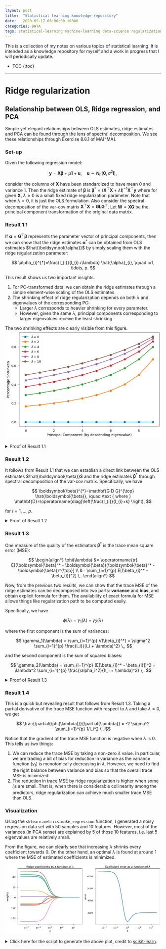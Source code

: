 ```yaml
---
layout: post
title:  "Statistical learning knowledge repository"
date:   2020-09-17 08:00:00 +0800
categories: DATA
tags: statistical-learning machine-learning data-science regularization
---
```


This is a collection of my notes on various topics of statistical learning. It is intended as a knowledge repository for myself and a work in progress that I will periodically update. 

* TOC
{:toc}
-------------------------------------------------------------------------------

# Ridge regularization
## Relationship between OLS, Ridge regression, and PCA
Simple yet elegant relationships between OLS estimates, ridge estimates and PCA can be found through the lens of spectral decomposition. We see these relationships through Exercise 8.8.1 of MA[^MA].

### Set-up

Given the following regression model:

$$
\mathbf{y}=\mathbf{X} \boldsymbol{\beta}+\mu \mathbf{1}+\mathbf{u}, \quad \mathbf{u} \sim N_{\mathrm{n}}\left(\mathbf{0}, \sigma^{2} \mathbf{I}\right),
$$

consider the columns of $\mathbf{X}$ have been standardized to have mean 0 and variance 1. Then the ridge estimate of $\boldsymbol{\beta}$ is $\boldsymbol{\beta}^* = (\mathbf{X}^{\top} \mathbf{X} + \lambda \mathbf{I})^{-1} \mathbf{X}^{\top} \mathbf{y}$ where for given $\mathbf{X}$, $\lambda \ge 0$ is a small fixed ridge regularization parameter. Note that when $\lambda = 0$, it is just the OLS formulation. Also consider the spectral decomposition of the var-cov matrix $\mathbf{X}^{\top} \mathbf{X} = \mathbf{G} \mathbf{L} \mathbf{G}^{\top}$. Let $\mathbf{W} = \mathbf{X}\mathbf{G}$ be the principal component transformation of the original data matrix. 

### Result 1.1

If $\boldsymbol{\alpha} = \mathbf{G}^{\top}\boldsymbol{\beta}$ represents the parameter vector of principal components, then we can show that the ridge estimates $\boldsymbol{\alpha}^*$ can be obtained from OLS estimates $\hat{\boldsymbol{\alpha}}$ by simply scaling them with the ridge regularization parameter:

$$
\alpha_{i}^{*}=\frac{l_{i}}{l_{i}+\lambda} \hat{\alpha}_{i}, \quad i=1, \ldots, p.
$$

This result shows us two important insights:
1. For PC-transformed data, we can obtain the ridge estimates through a simple element-wise scaling of the OLS estimates.
2. The shrinking effect of ridge regularization depends on both $\lambda$ and eigenvalues of the corresponding PC:
    - Larger $\lambda$ corresponds to heavier shrinking for every parameter. 
    - However, given the same $\lambda$, principal components corresponding to larger eigenvalues receive the least shrinking.

The two shrinking effects are clearly visible from this figure. 
![lambda_effect](/assets/learning-repo/pca_ridge_lambda_effect.png)

<details>
    <summary>Proof of Result 1.1</summary>
Since $\boldsymbol{\alpha} = \mathbf{G}^{\top}\boldsymbol{\beta}$ and $\mathbf{W} = \mathbf{X}\mathbf{G}$, then 

$$
\begin{align*}
\boldsymbol{\alpha}^* &= (\mathbf{W}^{\top}\mathbf{W} + \lambda \mathbf{I})^{-1} \mathbf{W}^{\top}\mathbf{y} \\
&= (\Lambda + \lambda \mathbf{I})^{-1} \mathbf{W}^{\top}\mathbf{y} \\
&= \operatorname{diag}((l_{i} + \lambda)^{-1}) \mathbf{W}^{\top}\mathbf{y}, \quad i=1, \ldots, p.
\end{align*}
$$

Hence 

$$
\alpha^*_{i} = (l_i + \lambda)^{-1}\mathbf{w}^{\top}_{(i)}\mathbf{y} \,,
$$ 

for $i=1, \ldots, p$, where $\mathbf{w}_{(i)}$ is the $i$th column of $\mathbf{W}$. Since 

$$
\begin{align*}
\hat{\boldsymbol{\alpha}} &= (\mathbf{W}^{\top}\mathbf{W})^{-1} \mathbf{W}^{\top}\mathbf{y} \\
&= \operatorname{diag}(l_{i}^{-1}) \mathbf{W}^{\top}\mathbf{y}, \quad i=1, \ldots, p.
\end{align*}
$$

We have 

$$
\hat{\alpha}_{i} = l_i^{-1}\mathbf{w}^{\top}_{(i)}\mathbf{y} \,,
$$

for $i=1, \ldots, p$. Therefore, by comparing the two estimate expressions, we have the result

$$
\alpha_{i}^{*}=\frac{l_{i}}{l_{i}+\lambda} \hat{\alpha}_{i}, \quad i=1, \ldots, p. \blacksquare
$$


</details>

### Result 1.2

It follows from Result 1.1 that we can establish a direct link between the OLS estimates $\hat{\boldsymbol{\beta}}$ and the ridge estimates $\boldsymbol{\beta}^*$ through spectral decomposition of the var-cov matrix. Specifically, we have

$$
\boldsymbol{\beta}^{*}=\mathbf{G D G}^{\top} \hat{\boldsymbol{\beta}}, \quad \text { where } \mathbf{D}=\operatorname{diag}\left(\frac{l_{i}}{l_{i}+k} \right),
$$

for $i=1, \ldots, p$.

<details>
    <summary>Proof of Result 1.2</summary>
Since $\alpha_{i}^{*}=\frac{l_{i}}{l_{i}+\lambda} \hat{\alpha}_{i}$, for $i=1, \ldots, p$, and $\hat{\boldsymbol{\alpha}} = \mathbf{G}^{\top}\hat{\boldsymbol{\beta}}$, then

$$
\boldsymbol{\alpha}^{*} =  \operatorname{diag}(l_{i}/(l_{i}+k)) \mathbf{G}^{\top}\hat{\boldsymbol{\beta}} \,,
$$

by writing in matrix form. Also, since 

$$
\boldsymbol{\alpha}^* = \mathbf{G}^{\top}\boldsymbol{\beta}^*
$$

where $\boldsymbol{\beta}^*$ is the ridge estimates of $\boldsymbol{\beta}$, then we have

$$
\begin{align*}
\mathbf{G}^{\top}\boldsymbol{\beta}^* &= \operatorname{diag}(l_{i}/(l_{i}+k)) \mathbf{G}^{\top}\hat{\boldsymbol{\beta}} \\
\boldsymbol{\beta}^* &= \mathbf{G} \operatorname{diag}(l_{i}/(l_{i}+k)) \mathbf{G}^{\top}\hat{\boldsymbol{\beta}} \\
&= \mathbf{G D G}^{\top} \hat{\boldsymbol{\beta}}
\end{align*}
$$

where $\mathbf{D}=\operatorname{diag}\left(\frac{l_{i}}{l_{i}+k} \right)$, for $i=1, \ldots, p$. $\blacksquare$
</details>

### Result 1.3

One measure of the quality of the estimators $\boldsymbol{\beta}^*$ is the trace mean square error (MSE):

$$
\begin{align*}
\phi(\lambda) &= \operatorname{tr} E[(\boldsymbol{\beta}^* - \boldsymbol{\beta})(\boldsymbol{\beta}^* - \boldsymbol{\beta})^{\top}] \\
&= \sum_{i=1}^{p} E[(\beta_{i}^* - \beta_{i})^2] \,.
\end{align*}
$$

Now, from the previous two results, we can show that the trace MSE of the ridge estimates can be decomposed into two parts: **variance** and **bias**, and obtain explicit formula for them. The availability of exact formula for MSE allows things like regularization path to be computed easily. 

Specifically, we have 

$$
\phi(\lambda) = \gamma_1(\lambda) + \gamma_2(\lambda)
$$

where the first component is the sum of variances:

$$
\gamma_1(\lambda) = \sum_{i=1}^{p} V(\beta_{i}^*) = \sigma^2 \sum_{i=1}^{p} \frac{l_i}{(l_i + \lambda)^2} \,,
$$

and the second component is the sum of squared biases:

$$
\gamma_2(\lambda) = \sum_{i=1}^{p} (E[\beta_{i}^* - \beta_{i}])^2 = \lambda^2 \sum_{i=1}^{p} \frac{\alpha_i^2}{(l_i + \lambda)^2} \,.
$$

<details>
    <summary>Proof of Result 1.3</summary>
    <div markdown="1">
First let's look at the sum of variances. We start by writing out the expression for the variance of the ridge estimates:

$$
\begin{align*}
V(\boldsymbol{\beta}^*) &= \mathbf{GDG}^{\top} V(\hat{\boldsymbol{\beta}}) \mathbf{GDG}^{\top} \\
&= \mathbf{GDG}^{\top} \sigma^2 \mathbf{X^{\top}X}^{-1} \mathbf{GDG}^{\top} \\
&= \sigma^2 \mathbf{GDG}^{\top} (\mathbf{GLG})^{-1} \mathbf{GDG}^{\top} \\
&= \sigma^2 \mathbf{GD} L^{-1} \mathbf{DG}^{\top} \\
&= \sigma^2 \mathbf{G} \operatorname{diag}(l_i/(l_i + \lambda)^2) \mathbf{G}^{\top} \,, \quad i=1, \ldots, p.
\end{align*}
$$ 

Hence, by extracting out the variances from the diagonal, we obtain the first expression:

$$
\begin{align*}
\gamma_1(\lambda) &= \sum_{i=1}^{p} V(\beta_{i}^*) \\
&= \operatorname{tr} V(\boldsymbol{\beta}^*) \\
&= \sigma^2 \operatorname{tr}(\operatorname{diag}(l_i/(l_i + \lambda)^2) \mathbf{G}^{\top} \mathbf{G}) \\
&= \sigma^2 \sum_{i=1}^{p} \frac{l_i}{(l_i + \lambda)^2} \,.
\end{align*}
$$

Now let's look at the bias term. We write it in matrix form to see that:

$$
\begin{align*}
\gamma_2(\lambda) &= \sum_{i=1}^{p} (E[\beta_{i}^* - \beta_{i}])^2 \\
&= (E[\boldsymbol{\beta}^*] - \boldsymbol{\beta})^{\top}(E[\boldsymbol{\beta}^*] - \boldsymbol{\beta}) \\
&= (\mathbf{GDG}^{\top}\boldsymbol{\beta} - \boldsymbol{\beta})^{\top}(\mathbf{GDG}^{\top}\boldsymbol{\beta} - \boldsymbol{\beta}) \\
&= \mathbf{B}^{\top}\mathbf{GD}^2\mathbf{G}^{\top}\boldsymbol{\beta} - 2\boldsymbol{\beta}^{\top}\mathbf{GDG^{\top}}\boldsymbol{\beta} + \boldsymbol{\beta}^{\top}\boldsymbol{\beta} \\
&= \boldsymbol{\alpha}^{\top}\mathbf{D}^2\boldsymbol{\alpha} - 2\boldsymbol{\alpha}^{\top}\mathbf{D}\boldsymbol{\alpha} + \boldsymbol{\alpha}^{\top}\mathbf{G^{\top}G}\boldsymbol{\alpha} \\
&= \boldsymbol{\alpha}^{\top} (\mathbf{D}^2 - 2\mathbf{D} + 1) \boldsymbol{\alpha} \\
&= \boldsymbol{\alpha}^{\top} \operatorname{diag}(\lambda^2/(l_i + \lambda)^2) \boldsymbol{\alpha} \\
&= \lambda^2 \sum_{i=1}^{p}(\alpha_{i}^2/(l_i + \lambda)^2) \,.
\end{align*}
$$

Combining the two gamma terms completes the proof. $\blacksquare$
</div>
</details>

### Result 1.4

This is a quick but revealing result that follows from Result 1.3. Taking a partial derivative of the trace MSE function with respect to $\lambda$ and take $\lambda = 0$, we get

$$
\frac{\partial{\phi(\lambda)}}{\partial{\lambda}} = -2 \sigma^2 \sum_{i=1}^{p} 1/l_i^2 \,.
$$

Notice that the gradient of the trace MSE function is negative when $\lambda$ is 0. This tells us two things:
1. We can reduce the trace MSE by taking a non-zero $\lambda$ value. In particular, we are trading a bit of bias for reduction in variance as the variance function ($\gamma_1$) is monotonically decreasing in $\lambda$. However, we need to find the right balance between variance and bias so that the overall trace MSE is minimized. 
2. The reduction in trace MSE by ridge regularization is higher when some $l_i$s are small. That is, when there is considerable collinearity among the predictors, ridge regularization can achieve much smaller trace MSE than OLS. 

### Visualization 

Using the `sklearn.metrics.make_regression` function, I generated a noisy regression data set with 50 samples and 10 features. However, most of the variances (in PCA sense) are explained by 5 of those 10 features, i.e. last 5 eigenvalues are relatively small. 

From the figure, we can clearly see that increasing $\lambda$ shrinks every coefficient towards 0. On the other hand, an optimal $\lambda$ is found at around 1 where the MSE of estimated coefficients is minimized. 

![ridge_error](/assets/learning-repo/ridge_lambda_mse.png)

<details>
<summary>Click here for the script to generate the above plot, credit to <a href="https://scikit-learn.org/stable/auto_examples/linear_model/plot_ridge_coeffs.html#sphx-glr-auto-examples-linear-model-plot-ridge-coeffs-py">scikit-learn</a>.</summary>
<div markdown="1">
``` python
import numpy as np
import matplotlib.pyplot as plt
from sklearn.datasets import make_regression
from sklearn.linear_model import Ridge
from sklearn.metrics import mean_squared_error

clf = Ridge()

X, y, w = make_regression(n_samples=50, n_features=10, coef=True,
                          random_state=1, noise=50, 
                          effective_rank=5)

coefs = []
errors = []

lambdas = np.logspace(-5, 5, 200)

# Train the model with different regularisation strengths
for a in lambdas:
    clf.set_params(alpha=a)
    clf.fit(X, y)
    coefs.append(clf.coef_)
    errors.append(mean_squared_error(clf.coef_, w))

# Display results
with plt.style.context('seaborn-talk'):
    plt.figure(figsize=(15, 6))

    plt.subplot(121)
    ax = plt.gca()
    ax.plot(lambdas, coefs)
    ax.set_xscale('log')
    plt.xlabel('$\lambda$')
    plt.ylabel('weights')
    plt.title('Ridge coefficients as a function of $\lambda$')
    plt.axis('tight')

    plt.subplot(122)
    ax = plt.gca()
    ax.plot(lambdas, errors)
    ax.set_xscale('log')
    plt.xlabel('$\lambda$')
    plt.ylabel('error')
    plt.title('Coefficient error as a function of $\lambda$')
    plt.axis('tight')

    plt.show()
```
</div>
</details>



# References
{: .no_toc}

[^MA]: Mardia, K. V., Kent, J. T., & Bibby, J. M. *Multivariate Analysis*. 1979. Probability and mathematical statistics. Academic Press Inc.


